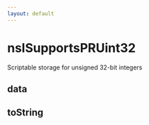 ```yaml
---
layout: default
---
```


# nsISupportsPRUint32 #

Scriptable storage for unsigned 32-bit integers


## data ##

## toString ##
